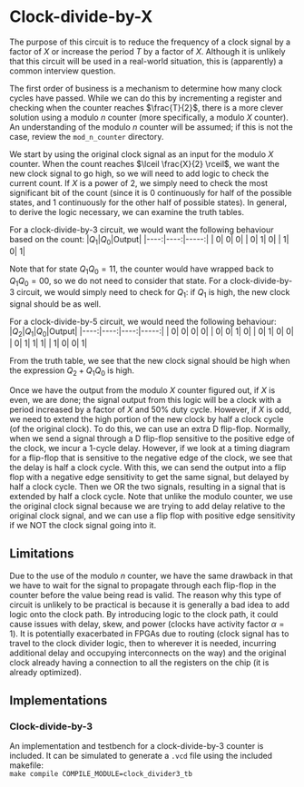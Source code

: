 # Clock-divide-by-X

The purpose of this circuit is to reduce the frequency of a clock signal by a factor of $X$ or increase the period $T$ by a factor of $X$. Although it is unlikely that this circuit will be used in a real-world situation, this is (apparently) a common interview question.

The first order of business is a mechanism to determine how many clock cycles have passed. While we can do this by incrementing a register and checking when the counter reaches $\frac{T}{2}$, there is a more clever solution using a modulo $n$ counter (more specifically, a modulo $X$ counter). An understanding of the modulo $n$ counter will be assumed; if this is not the case, review the `mod_n_counter` directory.

We start by using the original clock signal as an input for the modulo $X$ counter. When the count reaches $\lceil \frac{X}{2} \rceil$, we want the new clock signal to go high, so we will need to add logic to check the current count. If $X$ is a power of 2, we simply need to check the most significant bit of the count (since it is $0$ continuously for half of the possible states, and $1$ continuously for the other half of possible states). In general, to derive the logic necessary, we can examine the truth tables.

For a clock-divide-by-3 circuit, we would want the following behaviour based on the count:
|$Q_1$|$Q_0$|Output|
|----:|----:|-----:|
|    0|    0|     0|
|    0|    1|     0|
|    1|    0|     1|

Note that for state $Q_1Q_0 = 11$, the counter would have wrapped back to $Q_1Q_0 = 00$, so we do not need to consider that state. For a clock-divide-by-3 circuit, we would simply need to check for $Q_1$: if $Q_1$ is high, the new clock signal should be as well.

For a clock-divide-by-5 circuit, we would need the following behaviour:
|$Q_2$|$Q_1$|$Q_0$|Output|
|----:|----:|----:|-----:|
|    0|    0|    0|     0|
|    0|    0|    1|     0|
|    0|    1|    0|     0|
|    0|    1|    1|     1|
|    1|    0|    0|     1|

From the truth table, we see that the new clock signal should be high when the expression $Q_2 + Q_1 Q_0$ is high.

Once we have the output from the modulo $X$ counter figured out, if $X$ is even, we are done; the signal output from this logic will be a clock with a period increased by a factor of $X$ and 50% duty cycle. However, if $X$ is odd, we need to extend the high portion of the new clock by half a clock cycle (of the original clock). To do this, we can use an extra D flip-flop. Normally, when we send a signal through a D flip-flop sensitive to the positive edge of the clock, we incur a 1-cycle delay. However, if we look at a timing diagram for a flip-flop that is sensitive to the negative edge of the clock, we see that the delay is half a clock cycle. With this, we can send the output into a flip flop with a negative edge sensitivity to get the same signal, but delayed by half a clock cycle. Then we OR the two signals, resulting in a signal that is extended by half a clock cycle. Note that unlike the modulo counter, we use the original clock signal because we are trying to add delay relative to the original clock signal, and we can use a flip flop with positive edge sensitivity if we NOT the clock signal going into it.

## Limitations
Due to the use of the modulo $n$ counter, we have the same drawback in that we have to wait for the signal to propagate through each flip-flop in the counter before the value being read is valid.
The reason why this type of circuit is unlikely to be practical is because it is generally a bad idea to add logic onto the clock path. By introducing logic to the clock path, it could cause issues with delay, skew, and power (clocks have activity factor $\alpha = 1$). It is potentially exacerbated in FPGAs due to routing (clock signal has to travel to the clock divider logic, then to wherever it is needed, incurring additional delay and occupying interconnects on the way) and the original clock already having a connection to all the registers on the chip (it is already optimized).

## Implementations
### Clock-divide-by-3
An implementation and testbench for a clock-divide-by-3 counter is included. It can be simulated to generate a `.vcd` file using the included makefile:  
`make compile COMPILE_MODULE=clock_divider3_tb`
